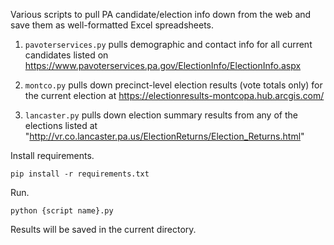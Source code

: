 Various scripts to pull PA candidate/election info down from the web and save them as well-formatted Excel spreadsheets.

1. `pavoterservices.py` pulls demographic and contact info for all current candidates listed on https://www.pavoterservices.pa.gov/ElectionInfo/ElectionInfo.aspx

2. `montco.py` pulls down precinct-level election results (vote totals only) for the current election at https://electionresults-montcopa.hub.arcgis.com/

3. `lancaster.py` pulls down election summary results from any of the elections listed at "http://vr.co.lancaster.pa.us/ElectionReturns/Election_Returns.html"

Install requirements.

`pip install -r requirements.txt`

Run.

`python {script name}.py`


Results will be saved in the current directory.